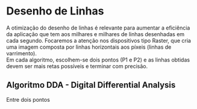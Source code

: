 # Desenho de Linhas

A otimização do desenho de linhas é relevante para aumentar a eficiência da aplicação que tem aos milhares e milhares de linhas desenhadas em cada segundo. Focaremos a atenção nos dispositivos tipo Raster, que cria uma imagem composta por linhas horizontais aos píxeis (linhas de varrimento). <br>
Em cada algoritmo, escolhem-se dois pontos (P1 e P2) e as linhas obtidas devem ser mais retas possíveis e terminar com precisão.

## Algoritmo DDA - Digital Differential Analysis

Entre dois pontos